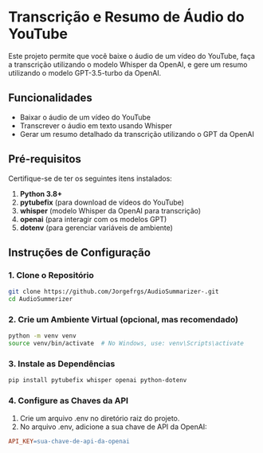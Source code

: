 # Transcrição e Resumo de Áudio do YouTube

Este projeto permite que você baixe o áudio de um vídeo do YouTube, faça a transcrição utilizando o modelo Whisper da OpenAI, e gere um resumo utilizando o modelo GPT-3.5-turbo da OpenAI.

## Funcionalidades

- Baixar o áudio de um vídeo do YouTube
- Transcrever o áudio em texto usando Whisper
- Gerar um resumo detalhado da transcrição utilizando o GPT da OpenAI

## Pré-requisitos

Certifique-se de ter os seguintes itens instalados:

1. **Python 3.8+**
2. **pytubefix** (para download de vídeos do YouTube)
3. **whisper** (modelo Whisper da OpenAI para transcrição)
4. **openai** (para interagir com os modelos GPT)
5. **dotenv** (para gerenciar variáveis de ambiente)

## Instruções de Configuração

### 1. Clone o Repositório

```bash
git clone https://github.com/Jorgefrgs/AudioSummarizer-.git
cd AudioSummerizer
```

### 2. Crie um Ambiente Virtual (opcional, mas recomendado)

```bash
python -m venv venv
source venv/bin/activate  # No Windows, use: venv\Scripts\activate
```

### 3. Instale as Dependências

```bash
pip install pytubefix whisper openai python-dotenv
```

### 4. Configure as Chaves da API

1. Crie um arquivo .env no diretório raiz do projeto.
2. No arquivo .env, adicione a sua chave de API da OpenAI:

```makefile
API_KEY=sua-chave-de-api-da-openai
```


